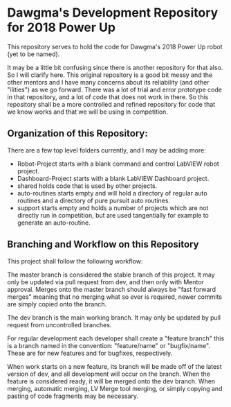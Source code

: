 # Dawgma's Development Repository for 2018 Power Up

This repository serves to hold the code for Dawgma's 2018 Power Up robot (yet to be named).

It may be a little bit confusing since there is another repository for that also. So I will clarify here. This original repository is a good bit messy and the other mentors and I have many concerns about its reliability (and other "ilities") as we go forward. There was a lot of trial and error prototype code in that repository, and a lot of code that does not work in there. So this repository shall be a more controlled and refined repository for code that we know works and that we will be using in competition.

## Organization of this Repository:
There are a few top level folders currently, and I may be adding more:
  * Robot-Project starts with a blank command and control LabVIEW robot project.
  * Dashboard-Project starts with a blank LabVIEW Dashboard project.
  * shared holds code that is used by other projects.
  * auto-routines starts empty and will hold a directory of regular auto routines and a directory of pure pursuit auto routines.
  * support starts empty and holds a number of projects which are not directly run in competition, but are used tangentially for example to generate an auto-routine.

## Branching and Workflow on this Repository
This project shall follow the following workflow:

The master branch is considered the stable branch of this project. It may only be updated via pull request from dev, and then only with Mentor approval. Merges onto the master branch should always be "fast forward merges" meaning that no merging what so ever is required, newer commits are simply copied onto the branch.

The dev branch is the main working branch. It may only be updated by pull request from uncontrolled branches.

For regular development each developer shall create a "feature branch" this is a branch named in the convention: "feature/name" or "bugfix/name". These are for new features and for bugfixes, respectively.

When work starts on a new feature, its branch will be made off of the latest version of dev, and all development will occur on the branch. When the feature is considered ready, it will be merged onto the dev branch. When merging, automatic merging, LV Merge tool merging, or simply copying and pasting of code fragments may be necessary.

